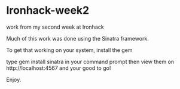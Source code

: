 # Ironhack-week2
work from my second week at Ironhack

Much of this work was done using the Sinatra framework.  

To get that working on your system, install the gem

type gem install sinatra in your command prompt
then view them on http://localhost:4567 
and your good to go!

Enjoy.
